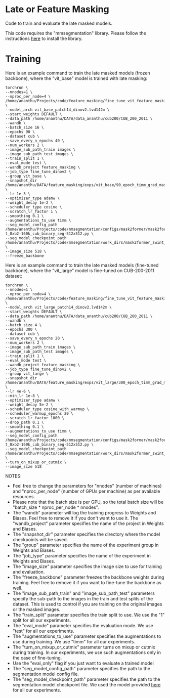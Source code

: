 # Late or Feature Masking

Code to train and evaluate the late masked models. 

This code requires the "mmsegmentation" library. Please follow the instructions [here](https://github.com/open-mmlab/mmsegmentation/blob/main/docs/en/get_started.md#installation) to install the library.

# Training

Here is an example command to train the late masked models (frozen backbone), where the "vit_base" model is trained with late masking:

```
torchrun \
--nnodes=1 \
--nproc_per_node=4 \
/home/ananthu/Projects/code/feature_masking/fine_tune_vit_feature_masking.py \
--model_arch vit_base_patch14_dinov2.lvd142m \
--start_weights DEFAULT \
--data_path /home/ananthu/DATA/data_ananthu/cub200/CUB_200_2011 \
--wandb \
--batch_size 16 \
--epochs 90 \
--dataset cub \
--save_every_n_epochs 40 \
--num_workers 2 \
--image_sub_path_train images \
--image_sub_path_test images \
--train_split 1 \
--eval_mode test \
--wandb_project feature_masking \
--job_type fine_tune_dinov2 \
--group vit_base \
--snapshot_dir /home/ananthu/DATA/feature_masking/exps/vit_base/90_epoch_timm_grad_mask_frozen \
--lr 1e-3 \
--optimizer_type adamw \
--weight_decay 1e-2 \
--scheduler_type cosine \
--scratch_lr_factor 1 \
--smoothing 0.1 \
--augmentations_to_use timm \
--seg_model_config_path /home/ananthu/Projects/code/mmsegmentation/configs/mask2former/mask2former_swin-t_8xb2-160k_cub_binary_seg-512x512.py \
--seg_model_checkpoint_path /home/ananthu/Projects/code/mmsegmentation/work_dirs/mask2former_swint_train_init/iter_160000.pth \
--image_size 518 \
--freeze_backbone
```
Here is an example command to train the late masked models (fine-tuned backbone), where the "vit_large" model is fine-tuned on CUB-200-2011 dataset:

```
torchrun \
--nnodes=1 \
--nproc_per_node=4 \
/home/ananthu/Projects/code/feature_masking/fine_tune_vit_feature_masking.py \
--model_arch vit_large_patch14_dinov2.lvd142m \
--start_weights DEFAULT \
--data_path /home/ananthu/DATA/data_ananthu/cub200/CUB_200_2011 \
--wandb \
--batch_size 4 \
--epochs 300 \
--dataset cub \
--save_every_n_epochs 20 \
--num_workers 2 \
--image_sub_path_train images \
--image_sub_path_test images \
--train_split 1 \
--eval_mode test \
--wandb_project feature_masking \
--job_type fine_tune_dinov2 \
--group vit_large \
--snapshot_dir /home/ananthu/DATA/feature_masking/exps/vit_large/300_epoch_timm_grad_mask_conv \
--lr 4e-6 \
--min_lr 1e-8 \
--optimizer_type adamw \
--weight_decay 5e-2 \
--scheduler_type cosine_with_warmup \
--scheduler_warmup_epochs 20 \
--scratch_lr_factor 1000 \
--drop_path 0.1 \
--smoothing 0.1 \
--augmentations_to_use timm \
--seg_model_config_path /home/ananthu/Projects/code/mmsegmentation/configs/mask2former/mask2former_swin-t_8xb2-160k_cub_binary_seg-512x512.py \
--seg_model_checkpoint_path /home/ananthu/Projects/code/mmsegmentation/work_dirs/mask2former_swint_train_init/iter_160000.pth \
--turn_on_mixup_or_cutmix \
--image_size 518
```

 
NOTES:
- Feel free to change the parameters for "nnodes" (number of machines) and "nproc_per_node" (number of GPUs per machine) as per available resources. 
- Please note that the batch size is per GPU, so the total batch size will be "batch_size * nproc_per_node * nnodes".
- The "wandb" parameter will log the training progress to Weights and Biases. Feel free to remove it if you don't want to use it. The "wandb_project" parameter specifies the name of the project in Weights and Biases.
- The "snapshot_dir" parameter specifies the directory where the model checkpoints will be saved.
- The "group" parameter specifies the name of the experiment group in Weights and Biases.
- The "job_type" parameter specifies the name of the experiment in Weights and Biases.
- The "image_size" parameter specifies the image size to use for training and evaluation. 
- The "freeze_backbone" parameter freezes the backbone weights during training. Feel free to remove it if you want to fine-tune the backbone as well.
- The "image_sub_path_train" and "image_sub_path_test" parameters specify the sub-path to the images in the train and test splits of the dataset. This is used to control if you are training on the original images or the masked images. 
- The "train_split" parameter specifies the train split to use. We use the "1" split for all our experiments.
- The "eval_mode" parameter specifies the evaluation mode. We use "test" for all our experiments.
- The "augmentations_to_use" parameter specifies the augmentations to use during training. We use "timm" for all our experiments.
- The "turn_on_mixup_or_cutmix" parameter turns on mixup or cutmix during training. In our experiments, we use such augmentations only in the case of fine-tuning.
- Use the "eval_only" flag if you just want to evaluate a trained model
- The "seg_model_config_path" parameter specifies the path to the segmentation model config file.
- The "seg_model_checkpoint_path" parameter specifies the path to the segmentation model checkpoint file. We used the model provided [here](https://drive.google.com/file/d/1m1gTCRte-sZ5uD86SeZTh9C-gSlGdVul/view?usp=sharing) for all our experiments. 